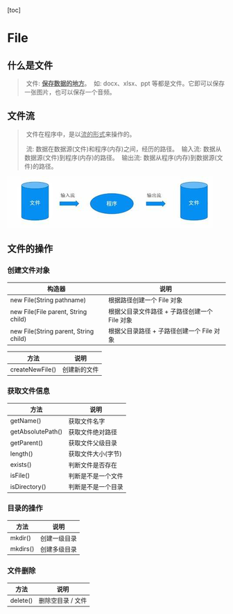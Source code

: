 [toc]

# File

## 什么是文件

> ​	文件: __<u>保存数据的地方</u>__。
> ​	如: docx、xlsx、ppt 等都是文件。它即可以保存一张图片，也可以保存一个音频。

## 文件流

> ​	文件在程序中，是以<u>流的形式</u>来操作的。
>
> ​	流: 数据在数据源(文件)和程序(内存)之间，经历的路径。
> ​	输入流: 数据从数据源(文件)到程序(内存)的路径。
> ​	输出流: 数据从程序(内存)到数据源(文件)的路径。

![filestream](../img/filestream.jpg)

## 文件的操作

### 创建文件对象

| 构造器                                | 说明                                          |
| ------------------------------------- | --------------------------------------------- |
| new File(String pathname)             | 根据路径创建一个 File 对象                    |
| new File(File parent, String child)   | 根据父目录文件路径 + 子路径创建一个 File 对象 |
| new File(String parent, String child) | 根据父目录路径 + 子路径创建一个 File 对象     |

| 方法            | 说明         |
| --------------- | ------------ |
| createNewFile() | 创建新的文件 |

### 获取文件信息

| 方法              | 说明               |
| ----------------- | ------------------ |
| getName()         | 获取文件名字       |
| getAbsolutePath() | 获取文件绝对路径   |
| getParent()       | 获取文件父级目录   |
| length()          | 获取文件大小(字节) |
| exists()          | 判断文件是否存在   |
| isFile()          | 判断是不是一个文件 |
| isDirectory()     | 判断是不是一个目录 |

### 目录的操作

| 方法     | 说明         |
| -------- | ------------ |
| mkdir()  | 创建一级目录 |
| mkdirs() | 创建多级目录 |

### 文件删除

| 方法     | 说明              |
| -------- | ----------------- |
| delete() | 删除空目录 / 文件 |

